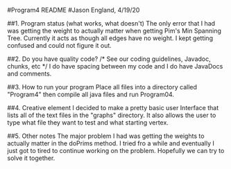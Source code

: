 #Program4 README
#Jason England, 4/19/20

##1. Program status (what works, what doesn't)
The only error that I had was getting the weight to actually matter when getting Pim's Min Spanning Tree.
Currently it acts as though all edges have no weight. I kept getting confused and could not figure it out.


##2. Do you have quality code? 
/* See our coding guidelines, Javadoc, chunks, etc */
I do have spacing between my code and I do have JavaDocs and comments.



##3. How to run your program
Place all files into a directory called "Program4"
then compile all java files and run Program04.



##4. Creative element
I decided to make a pretty basic user Interface that lists all of the text files in the "graphs" directory.
It also allows the user to type what file they want to test and what starting vertex.



##5. Other notes
The major problem I had was getting the weights to actually matter in the doPrims method. I tried fro a while and eventually
I just got to tired to continue working on the problem. Hopefully we can try to solve it together.
